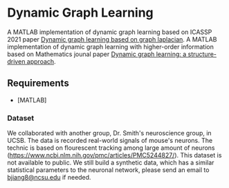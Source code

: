 # Dynamic Graph Learning
A MATLAB implementation of dynamic graph learning based on ICASSP 2021 paper [Dynamic graph learning based on graph laplacian](https://ieeexplore.ieee.org/document/9413744).
A MATLAB implementation of dynamic graph learning with higher-order information based on Mathematics jounal paper [Dynamic graph learning: a structure-driven approach](https://www.mdpi.com/2227-7390/9/2/168).


## Requirements
- [MATLAB]

### Dataset
We collaborated with another group, Dr. Smith's neuroscience group, in UCSB.
The data is recorded real-world signals of mouse's neurons. The technic is based on flourescent tracking among large amount of neurons (https://www.ncbi.nlm.nih.gov/pmc/articles/PMC5244827/). This dataset is not available to public.
We still build a synthetic data, which has a similar statistical parameters to the neuronal network, please send an email to bjiang8@ncsu.edu if needed.

